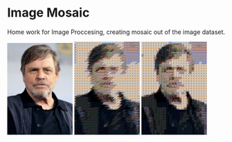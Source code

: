 # Image Mosaic
Home work for Image Proccesing, creating mosaic out of the image dataset.

<img src="example.jpg" width="30%"></img>
<img src="parallelogram.jpg" width="30%"></img> <img src="rectangle.jpg" width="30%"></img>
